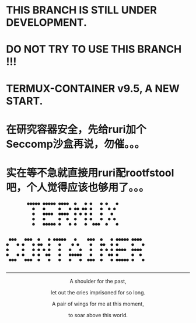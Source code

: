 # THIS BRANCH IS STILL UNDER DEVELOPMENT.
# DO NOT TRY TO USE THIS BRANCH !!!
# TERMUX-CONTAINER v9.5, A NEW START.
# 在研究容器安全，先给ruri加个Seccomp沙盒再说，勿催。。。
# 实在等不急就直接用ruri配rootfstool吧，个人觉得应该也够用了。。。
```
        ●●●●● ●●●●● ●●●●  ●   ● ●   ● ●   ●
          ●   ●     ●   ● ●● ●● ●   ●  ● ●
          ●   ●●●●  ●●●●  ● ● ● ●   ●   ●
          ●   ●     ●  ●  ●   ● ●   ●  ● ●
          ●   ●●●●● ●   ● ●   ●  ●●●  ●   ●


 ●●●   ●●●  ●   ● ●●●●●   ●    ●●●  ●   ● ●●●●● ●●●●
●   ● ●   ● ●●  ●   ●    ● ●    ●   ●●  ● ●     ●   ●
●     ●   ● ● ● ●   ●   ●   ●   ●   ● ● ● ●●●●  ●●●●
●   ● ●   ● ●  ●●   ●   ●●●●●   ●   ●  ●● ●     ●  ●
 ●●●   ●●●  ●   ●   ●   ●   ●  ●●●  ●   ● ●●●●● ●   ●
 
```
--------
<p align="center">A shoulder for the past,</p>
<p align="center">let out the cries imprisoned for so long.</p>
<p align="center">A pair of wings for me at this moment,</p>
<p align="center">to soar above this world.</p>

